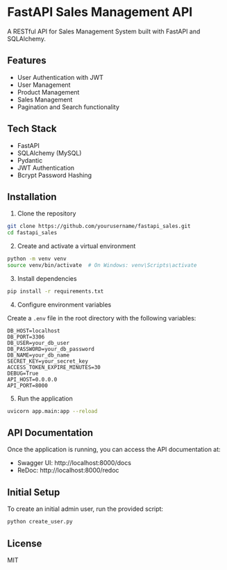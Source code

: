 # FastAPI Sales Management API

A RESTful API for Sales Management System built with FastAPI and SQLAlchemy.

## Features

- User Authentication with JWT
- User Management
- Product Management
- Sales Management
- Pagination and Search functionality

## Tech Stack

- FastAPI
- SQLAlchemy (MySQL)
- Pydantic
- JWT Authentication
- Bcrypt Password Hashing

## Installation

1. Clone the repository

```bash
git clone https://github.com/yourusername/fastapi_sales.git
cd fastapi_sales
```

2. Create and activate a virtual environment

```bash
python -m venv venv
source venv/bin/activate  # On Windows: venv\Scripts\activate
```

3. Install dependencies

```bash
pip install -r requirements.txt
```

4. Configure environment variables

Create a `.env` file in the root directory with the following variables:

```
DB_HOST=localhost
DB_PORT=3306
DB_USER=your_db_user
DB_PASSWORD=your_db_password
DB_NAME=your_db_name
SECRET_KEY=your_secret_key
ACCESS_TOKEN_EXPIRE_MINUTES=30
DEBUG=True
API_HOST=0.0.0.0
API_PORT=8000
```

5. Run the application

```bash
uvicorn app.main:app --reload
```

## API Documentation

Once the application is running, you can access the API documentation at:

- Swagger UI: http://localhost:8000/docs
- ReDoc: http://localhost:8000/redoc

## Initial Setup

To create an initial admin user, run the provided script:

```bash
python create_user.py
```

## License

MIT